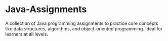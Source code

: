 # Java-Assignments
A collection of Java programming assignments to practice core concepts like data structures, algorithms, and object-oriented programming. Ideal for learners at all levels.
